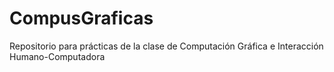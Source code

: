 # CompusGraficas
Repositorio para prácticas de la clase de Computación Gráfica e Interacción Humano-Computadora
